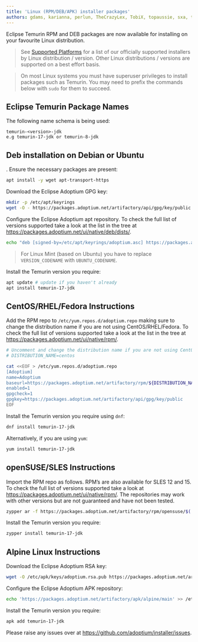 ```yaml
---
title: 'Linux (RPM/DEB/APK) installer packages'
authors: gdams, karianna, perlun, TheCrazyLex, TobiX, topaussie, sxa, tellison, luozhenyu
---
```


Eclipse Temurin RPM and DEB packages are now available for installing on your favourite Linux distribution.

> See [Supported Platforms](/supported-platforms) for a list of our officially supported installers by Linux distribution / version. Other Linux distributions / versions are supported on a best effort basis.

> On most Linux systems you must have superuser privileges to install packages such as Temurin. You may need to prefix the commands below with `sudo` for them to succeed.

## Eclipse Temurin Package Names

The following name schema is being used:

```output
temurin-<version>-jdk
e.g temurin-17-jdk or temurin-8-jdk
```

## Deb installation on Debian or Ubuntu

. Ensure the necessary packages are present:

```bash
apt install -y wget apt-transport-https
```

Download the Eclipse Adoptium GPG key:

```bash
mkdir -p /etc/apt/keyrings
wget -O - https://packages.adoptium.net/artifactory/api/gpg/key/public | tee /etc/apt/keyrings/adoptium.asc
```

Configure the Eclipse Adoptium apt repository. To check the full list of versions supported take a look at the list in the tree at https://packages.adoptium.net/ui/native/deb/dists/.

```bash
echo "deb [signed-by=/etc/apt/keyrings/adoptium.asc] https://packages.adoptium.net/artifactory/deb $(awk -F= '/^VERSION_CODENAME/{print$2}' /etc/os-release) main" | tee /etc/apt/sources.list.d/adoptium.list
```

> For Linux Mint (based on Ubuntu) you have to replace `VERSION_CODENAME` with `UBUNTU_CODENAME`.

Install the Temurin version you require:

```bash
apt update # update if you haven't already
apt install temurin-17-jdk
```

## CentOS/RHEL/Fedora Instructions

Add the RPM repo to `/etc/yum.repos.d/adoptium.repo` making sure to change the distribution name if you are not using CentOS/RHEL/Fedora. To check the full list of versions supported take a look at the list in the tree at https://packages.adoptium.net/ui/native/rpm/.

```bash
# Uncomment and change the distribution name if you are not using CentOS/RHEL/Fedora
# DISTRIBUTION_NAME=centos

cat <<EOF > /etc/yum.repos.d/adoptium.repo
[Adoptium]
name=Adoptium
baseurl=https://packages.adoptium.net/artifactory/rpm/${DISTRIBUTION_NAME:-$(. /etc/os-release; echo $ID)}/\$releasever/\$basearch
enabled=1
gpgcheck=1
gpgkey=https://packages.adoptium.net/artifactory/api/gpg/key/public
EOF
```

Install the Temurin version you require using `dnf`:

```bash
dnf install temurin-17-jdk
```

Alternatively, if you are using `yum`:

```bash
yum install temurin-17-jdk
```

## openSUSE/SLES Instructions

Import the RPM repo as follows. RPM’s are also available for SLES 12 and 15. To check the full list of versions supported take a look at https://packages.adoptium.net/ui/native/rpm/. The repositories may work with other versions but are not guaranteed and have not been tested.

```bash
zypper ar -f https://packages.adoptium.net/artifactory/rpm/opensuse/$(. /etc/os-release; echo $VERSION_ID)/$(uname -m) adoptium
```

Install the Temurin version you require:

```bash
zypper install temurin-17-jdk
```

## Alpine Linux Instructions

Download the Eclipse Adoptium RSA key:

```bash
wget -O /etc/apk/keys/adoptium.rsa.pub https://packages.adoptium.net/artifactory/api/security/keypair/public/repositories/apk
```

Configure the Eclipse Adoptium APK repository:

```bash
echo 'https://packages.adoptium.net/artifactory/apk/alpine/main' >> /etc/apk/repositories
```

Install the Temurin version you require:

```bash
apk add temurin-17-jdk
```

Please raise any issues over at https://github.com/adoptium/installer/issues.
